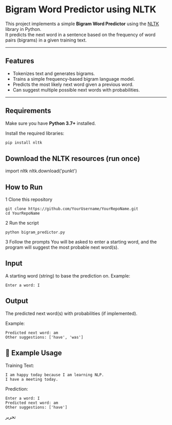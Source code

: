 # Bigram Word Predictor using NLTK

This project implements a simple **Bigram Word Predictor** using the [NLTK](https://www.nltk.org/) library in Python.  
It predicts the next word in a sentence based on the frequency of word pairs (bigrams) in a given training text.

---

## Features
- Tokenizes text and generates bigrams.
- Trains a simple frequency-based bigram language model.
- Predicts the most likely next word given a previous word.
- Can suggest multiple possible next words with probabilities.

---

##  Requirements

Make sure you have **Python 3.7+** installed.

Install the required libraries:
```bash
pip install nltk

```
## Download the NLTK resources (run once)

import nltk
nltk.download('punkt')
## How to Run

1 Clone this repository
```
git clone https://github.com/YourUsername/YourRepoName.git
cd YourRepoName
```
2 Run the script
```
python bigram_predictor.py
```
3 Follow the prompts
You will be asked to enter a starting word, and the program will suggest the most probable next word(s).

Input
---
A starting word (string) to base the prediction on.
Example:
```
Enter a word: I
```
 Output
 ---
The predicted next word(s) with probabilities (if implemented).

Example:
```
Predicted next word: am
Other suggestions: ['have', 'was']
```
📌 Example Usage
---
Training Text:
```
I am happy today because I am learning NLP.
I have a meeting today.
```
Prediction:
```
Enter a word: I
Predicted next word: am
Other suggestions: ['have']
```

تحرير




